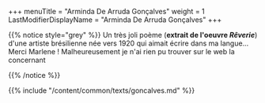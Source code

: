 +++
menuTitle = "Arminda De Arruda Gonçalves"
weight = 1
LastModifierDisplayName = "Arminda De Arruda Gonçalves"
+++


{{% notice style="grey" %}}
Un très joli poème (**extrait de l'oeuvre *Rêverie***) d'une artiste brésilienne née vers 1920 qui aimait écrire dans ma langue... Merci Marlene ! Malheureusement je n'ai rien pu trouver sur le web la concernant  

{{% /notice %}}

{{% include "/content/common/texts/goncalves.md" %}}
